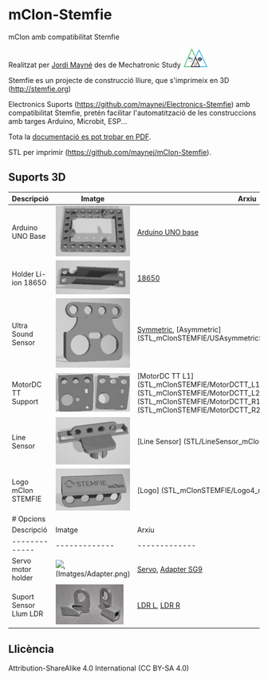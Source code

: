 # mClon-Stemfie

mClon amb compatibilitat Stemfie

Realitzat per [Jordi Mayné](https://github.com/maynej) des de Mechatronic Study <img src="Imatges/Logo3senseFons.png" width="50" />

Stemfie es un projecte de construcció lliure, que s'imprimeix en 3D (http://stemfie.org) 

Electronics Suports (https://github.com/maynej/Electronics-Stemfie) amb compatibilitat Stemfie, pretén facilitar l'automatització de les construccions amb targes Arduino, Microbit, ESP...

Tota la [documentació es pot trobar en PDF](https://github.com/maynej/Electronics-Stemfie/tree/main/Doc).

STL per imprimir (https://github.com/maynej/mClon-Stemfie).

## Suports 3D
  
Descripció         | Imatge          | Arxiu         
------------- | ------------- | ------------- 
Arduino UNO Base |![](Imatges/ArduinoUNOBase.png) | [Arduino UNO base](STL_mClonSTEMFIE/ArduinoUNOBase_mClonSTEMFIE.stl)
Holder Li-ion 18650|![](Imatges/18650Holder.png) | [18650](STL_mClonSTEMFIE/18650Holder_mClonSTEMFIE.stl)
Ultra Sound Sensor |![](Imatges/USSymmetricSensor4V.png)| [Symmetric](STL_mClonSTEMFIE/USSymmetricSensor4V_mClonSTEMFIE.stl), [Asymmetric] (STL_mClonSTEMFIE/USAsymmetricSensor4V_mClonSTEMFIE.stl)
MotorDC TT Support |![](/Imatges/MotorSupport.png) | [MotorDC TT L1] (STL_mClonSTEMFIE/MotorDCTT_L1_mClonSTEMFIE.stl), (STL_mClonSTEMFIE/MotorDCTT_L2_mClonSTEMFIE.stl), (STL_mClonSTEMFIE/MotorDCTT_R1_mClonSTEMFIE.stl), (STL_mClonSTEMFIE/MotorDCTT_R2_mClonSTEMFIE.stl) 
Line Sensor |![](Imatges/LineSensor.png) | [Line Sensor] (STL/LineSensor_mClonSTEMFIE.stl)
Logo mClon STEMFIE |![](Imatges/Logo_mClonSTEMFIE.png) | [Logo] (STL_mClonSTEMFIE/Logo4_mClonSTEMFIE.stl)
# Opcions |
Descripció         | Imatge          | Arxiu
------------- | ------------- | ------------- 
Servo motor holder |![](Imatges/Servo3H),(Imatges/Adapter.png) | [Servo](STL_mClonSTEMFIE/Servo3H_mClonSTEMFIE.stl), [Adapter SG9](STL_mClonSTEMFIE/Servo9GAdapter_Stemfie.stl)
Suport Sensor Llum LDR|![](Imatges/LDR.png) | [LDR L](STL_mClonSTEMFIE/LDRSensorL_mClonSTEMFIE.stl), [LDR R](STL_mClonSTEMFIE/LDRSensorR_mClonSTEMFIE.stl)

## Llicència

Attribution-ShareAlike 4.0 International (CC BY-SA 4.0)
